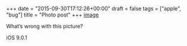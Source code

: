 +++
date = "2015-09-30T17:12:26+00:00"
draft = false
tags = ["apple", "bug"]
title = "Photo post"
+++
[image](/img/2015-09-30-photo-post/e8d2a15d0ad8eb97695f2066d1e1a1cf1c44994d759236fb99417ea3305428e4.jpg)



What’s wrong with this picture?

iOS 9.0.1

